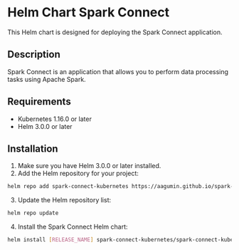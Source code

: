 # Helm Chart Spark Connect

This Helm chart is designed for deploying the Spark Connect application.

## Description

Spark Connect is an application that allows you to perform data processing tasks using Apache Spark.

## Requirements

- Kubernetes 1.16.0 or later
- Helm 3.0.0 or later

## Installation

1. Make sure you have Helm 3.0.0 or later installed.
2. Add the Helm repository for your project:

```sh
helm repo add spark-connect-kubernetes https://aagumin.github.io/spark-connect-kubernetes
```

3. Update the Helm repository list:

```sh
helm repo update
```

4. Install the Spark Connect Helm chart:
```sh
helm install [RELEASE_NAME] spark-connect-kubernetes/spark-connect-kubernetes
```